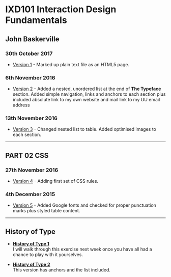 IXD101 Interaction Design Fundamentals
======================================

John Baskerville
---------------

### 30th October 2017
+ [Version 1](https://eleventhirty.github.io/john_baskerville/baskerville1.html) - Marked up plain text file as an HTML5 page.


### 6th November 2016
+ [Version 2](https://eleventhirty.github.io/john_baskerville/baskerville2.html) - Added a nested, unordered list at the end of **The Typeface** section. 
Added simple navigation, links and anchors to each section plus included absolute link to my own website and mail link to my UU email address

### 13th November 2016
+ [Version 3](https://eleventhirty.github.io/john_baskerville/baskerville3.html) - Changed nested list to table. Added optimised images to each section.

---

PART 02 CSS
-----------

### 27th November 2016
+ [Version 4](https://eleventhirty.github.io/john_baskerville/baskerville4.html) - Adding first set of CSS rules. 

### 4th December 2015
+ [Version 5](https://eleventhirty.github.io/john_baskerville/baskerville5.html) - Added Google fonts and checked for proper punctuation marks plus styled table content.

<!-- ###11th December 2015
### 4th December 2015
+ [Version 8](https://pixelpaper.github.io/john-baskerville/baskerille6.html) - Added Google fonts and checked for proper punctuation marks plus styled table content.
+ [CSS Homework Test](https://pixelpaper.github.io/john-baskerville/homework/09/index.html) - Testing first CSS homework page -->

---

History of Type
---------------
+ **[History of Type 1](https://eleventhirty.github.io/john_baskerville/history1.html)**  
  I will walk through this exercise next week once you have all had a chance to play with it yourselves.
  
+ **[History of Type 2](https://eleventhirty.github.io/john_baskerville/history2.html)**  
  This version has anchors and the list included.
  
<!-- - **[History of Type 3](https://eleventhirty.github.io/john_baskerville/history3.html)**  
  This version has anchors and the list included. -->

